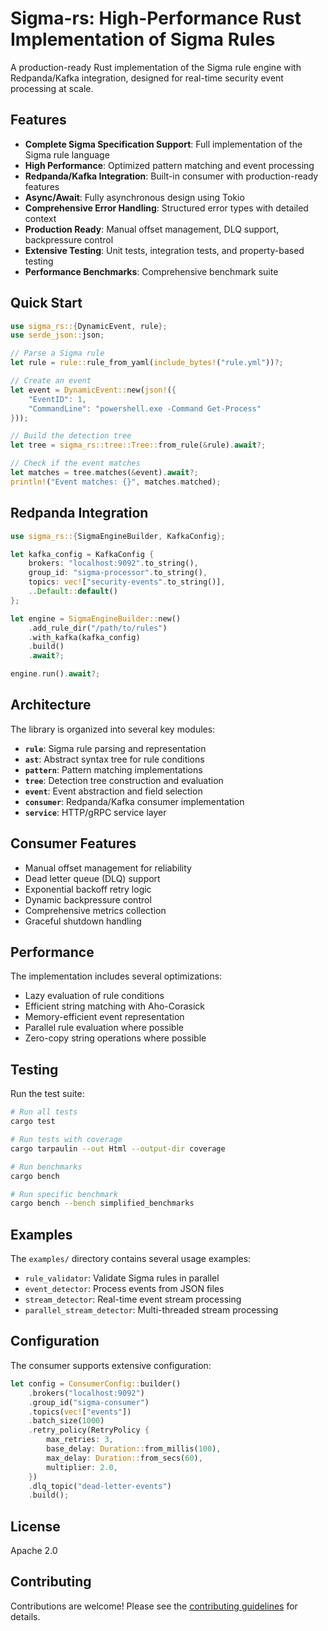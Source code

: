 # Sigma-rs: High-Performance Rust Implementation of Sigma Rules

A production-ready Rust implementation of the Sigma rule engine with Redpanda/Kafka integration, designed for real-time security event processing at scale.

## Features

- **Complete Sigma Specification Support**: Full implementation of the Sigma rule language
- **High Performance**: Optimized pattern matching and event processing
- **Redpanda/Kafka Integration**: Built-in consumer with production-ready features
- **Async/Await**: Fully asynchronous design using Tokio
- **Comprehensive Error Handling**: Structured error types with detailed context
- **Production Ready**: Manual offset management, DLQ support, backpressure control
- **Extensive Testing**: Unit tests, integration tests, and property-based testing
- **Performance Benchmarks**: Comprehensive benchmark suite

## Quick Start

```rust
use sigma_rs::{DynamicEvent, rule};
use serde_json::json;

// Parse a Sigma rule
let rule = rule::rule_from_yaml(include_bytes!("rule.yml"))?;

// Create an event
let event = DynamicEvent::new(json!({
    "EventID": 1,
    "CommandLine": "powershell.exe -Command Get-Process"
}));

// Build the detection tree
let tree = sigma_rs::tree::Tree::from_rule(&rule).await?;

// Check if the event matches
let matches = tree.matches(&event).await?;
println!("Event matches: {}", matches.matched);
```

## Redpanda Integration

```rust
use sigma_rs::{SigmaEngineBuilder, KafkaConfig};

let kafka_config = KafkaConfig {
    brokers: "localhost:9092".to_string(),
    group_id: "sigma-processor".to_string(),
    topics: vec!["security-events".to_string()],
    ..Default::default()
};

let engine = SigmaEngineBuilder::new()
    .add_rule_dir("/path/to/rules")
    .with_kafka(kafka_config)
    .build()
    .await?;

engine.run().await?;
```

## Architecture

The library is organized into several key modules:

- **`rule`**: Sigma rule parsing and representation
- **`ast`**: Abstract syntax tree for rule conditions
- **`pattern`**: Pattern matching implementations
- **`tree`**: Detection tree construction and evaluation
- **`event`**: Event abstraction and field selection
- **`consumer`**: Redpanda/Kafka consumer implementation
- **`service`**: HTTP/gRPC service layer

## Consumer Features

- Manual offset management for reliability
- Dead letter queue (DLQ) support
- Exponential backoff retry logic
- Dynamic backpressure control
- Comprehensive metrics collection
- Graceful shutdown handling

## Performance

The implementation includes several optimizations:

- Lazy evaluation of rule conditions
- Efficient string matching with Aho-Corasick
- Memory-efficient event representation
- Parallel rule evaluation where possible
- Zero-copy string operations where possible

## Testing

Run the test suite:

```bash
# Run all tests
cargo test

# Run tests with coverage
cargo tarpaulin --out Html --output-dir coverage

# Run benchmarks
cargo bench

# Run specific benchmark
cargo bench --bench simplified_benchmarks
```

## Examples

The `examples/` directory contains several usage examples:

- `rule_validator`: Validate Sigma rules in parallel
- `event_detector`: Process events from JSON files
- `stream_detector`: Real-time event stream processing
- `parallel_stream_detector`: Multi-threaded stream processing

## Configuration

The consumer supports extensive configuration:

```rust
let config = ConsumerConfig::builder()
    .brokers("localhost:9092")
    .group_id("sigma-consumer")
    .topics(vec!["events"])
    .batch_size(1000)
    .retry_policy(RetryPolicy {
        max_retries: 3,
        base_delay: Duration::from_millis(100),
        max_delay: Duration::from_secs(60),
        multiplier: 2.0,
    })
    .dlq_topic("dead-letter-events")
    .build();
```

## License

Apache 2.0

## Contributing

Contributions are welcome! Please see the [contributing guidelines](CONTRIBUTING.md) for details.